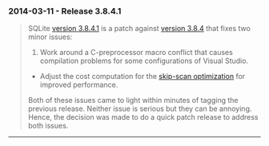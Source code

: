 ### 2014\-03\-11 \- Release 3\.8\.4\.1


> SQLite [version 3\.8\.4\.1](releaselog/3_8_4_1.html) is a patch against [version 3\.8\.4](releaselog/3_8_4.html) that fixes
>  two minor issues:
> 1. Work around a C\-preprocessor macro conflict that causes compilation
>  problems for some configurations of Visual Studio.
> - Adjust the cost computation for the [skip\-scan optimization](optoverview.html#skipscan) for
>  improved performance.
> 
> 
> Both of these issues came to light within minutes of tagging the previous
> release. Neither issue is serious but they can be annoying. Hence, the
> decision was made to do a quick patch release to address both issues.



---

